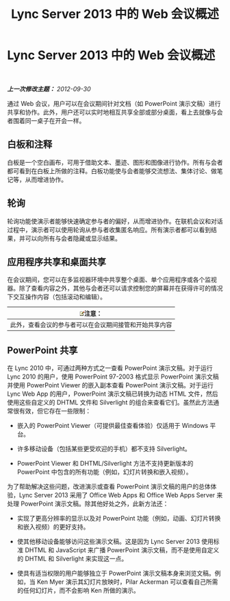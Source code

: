 ﻿---
title: Lync Server 2013 中的 Web 会议概述
TOCTitle: Lync Server 2013 中的 Web 会议概述
ms:assetid: 40616dc4-f705-4890-85bf-79f76a033a9b
ms:mtpsurl: https://technet.microsoft.com/zh-cn/library/Gg425913(v=OCS.15)
ms:contentKeyID: 49312646
ms.date: 05/19/2016
mtps_version: v=OCS.15
ms.translationtype: HT
---

# Lync Server 2013 中的 Web 会议概述

 

_**上一次修改主题：** 2012-09-30_

通过 Web 会议，用户可以在会议期间针对文档（如 PowerPoint 演示文稿）进行共享和协作。此外，用户还可以实时地相互共享全部或部分桌面，看上去就像与会者围着同一桌子在开会一样。

## 白板和注释

白板是一个空白画布，可用于借助文本、墨迹、图形和图像进行协作。所有与会者都可看到在白板上所做的注释。白板功能使与会者能够交流想法、集体讨论、做笔记等，从而增进协作。

## 轮询

轮询功能使演示者能够快速确定参与者的偏好，从而增进协作。在联机会议和对话过程中，演示者可以使用轮询从参与者收集匿名响应。所有演示者都可以看到结果，并可以向所有与会者隐藏或显示结果。

## 应用程序共享和桌面共享

在会议期间，您可以在多监视器环境中共享整个桌面、单个应用程序或各个监视器。除了查看内容之外，其他与会者还可以请求控制您的屏幕并在获得许可的情况下交互操作内容（包括滚动和编辑）。

<table>
<thead>
<tr class="header">
<th><img src="images/Dn783119.note(OCS.15).gif" title="note" alt="note" />注意：</th>
</tr>
</thead>
<tbody>
<tr class="odd">
<td>此外，查看会议的参与者可以在会议期间接管和开始共享内容</td>
</tr>
</tbody>
</table>


## PowerPoint 共享

在 Lync 2010 中，可通过两种方式之一查看 PowerPoint 演示文稿。对于运行 Lync 2010 的用户，使用 PowerPoint 97-2003 格式显示 PowerPoint 演示文稿并使用 PowerPoint Viewer 的嵌入副本查看 PowerPoint 演示文稿。对于运行 Lync Web App 的用户，PowerPoint 演示文稿已转换为动态 HTML 文件，然后使用这些自定义的 DHTML 文件和 Silverlight 的组合来查看它们。虽然此方法通常很有效，但它存在一些限制：

  - 嵌入的 PowerPoint Viewer（可提供最佳查看体验）仅适用于 Windows 平台。

  - 许多移动设备（包括某些更受欢迎的手机）都不支持 Silverlight。

  - PowerPoint Viewer 和 DHTML/Silverlight 方法不支持更新版本的 PowerPoint 中包含的所有功能（例如，幻灯片转换和嵌入视频）。

为了帮助解决这些问题，改进演示或查看 PowerPoint 演示文稿的用户的总体体验，Lync Server 2013 采用了 Office Web Apps 和 Office Web Apps Server 来处理 PowerPoint 演示文稿。除其他好处之外，此新方法还：

  - 实现了更高分辨率的显示以及对 PowerPoint 功能（例如，动画、幻灯片转换和嵌入视频）的更好支持。

  - 使其他移动设备能够访问这些演示文稿。这是因为 Lync Server 2013 使用标准 DHTML 和 JavaScript 来广播 PowerPoint 演示文稿，而不是使用自定义的 DHTML 和 Silverlight 来实现这一点。

  - 使具有适当权限的用户能够独立于 PowerPoint 演示文稿本身来浏览文稿。例如，当 Ken Myer 演示其幻灯片放映时，Pilar Ackerman 可以查看自己所需的任何幻灯片，而不会影响 Ken 所做的演示。

